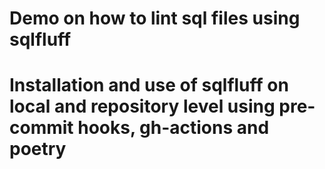 # Demo on how to lint sql files using sqlfluff 
# Installation and use of sqlfluff on local and repository level using pre-commit hooks, gh-actions and poetry
